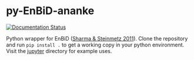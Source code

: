 # py-EnBiD-ananke

[![Documentation Status](https://readthedocs.org/projects/py-enbid-ananke/badge/?version=latest)](https://py-enbid-ananke.readthedocs.io/en/latest/?badge=latest)

Python wrapper for EnBiD ([Sharma & Steinmetz 2011](http://ascl.net/1109.012)). Clone the repository and run `pip install .` to get a working copy in your python environment. Visit the [jupyter](jupyter) directory for example uses.
